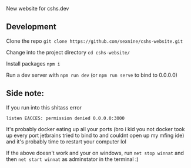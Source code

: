 New website for cshs.dev

## Development
Clone the repo `git clone https://github.com/sexnine/cshs-website.git`

Change into the project directory `cd cshs-website/`

Install packages `npm i`

Run a dev server with `npm run dev` (or `npm run serve` to bind to 0.0.0.0)

## Side note:
If you run into this shitass error
```
listen EACCES: permission denied 0.0.0.0:3000
```
It's probably docker eating up all your ports (bro i kid you not docker took up every port jetbrains tried to bind to and couldnt open up my mfing ide) and it's probably time to restart your computer lol

If the above doesn't work and your on windows, run `net stop winnat` and then `net start winnat` as adminstator in the terminal :)
